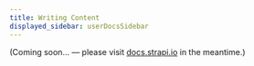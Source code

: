 ```yaml
---
title: Writing Content
displayed_sidebar: userDocsSidebar
---
```


(Coming soon… — please visit [docs.strapi.io](https://docs.strapi.io/user-docs/latest/content-manager/writing-content.html) in the meantime.)
